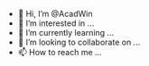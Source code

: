 - 👋 Hi, I’m @AcadWin
- 👀 I’m interested in ...
- 🌱 I’m currently learning ...
- 💞️ I’m looking to collaborate on ...
- 📫 How to reach me ...

<!---
AcadWin/AcadWin is a ✨ special ✨ repository because its `README.md` (this file) appears on your GitHub profile.
You can click the Preview link to take a look at your changes.
--->
